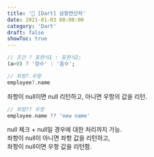 ```yaml
---
title: '📖 [Dart] 삼항연산자'
date: 2021-01-03 08:00:00
category: 'Dart'
draft: false
showToc: true
---
```


```dart
// 조건 ? 표현식1 : 표현식2;
(a>0) ? '양수' : '음수';
```

```dart
// 좌항?.우항
employee?.name
```
좌항이 null이면 null 리턴하고, 아니면 우항의 값을 리턴.

```dart
// 좌항?? 우항
employee.name ?? 'new name'
```
null 체크 + null일 경우에 대한 처리까지 가능.  
좌항이 null이 아니면 좌항 값을 리턴하고,  
좌항이 null이면 우항 값을 리턴함.  


